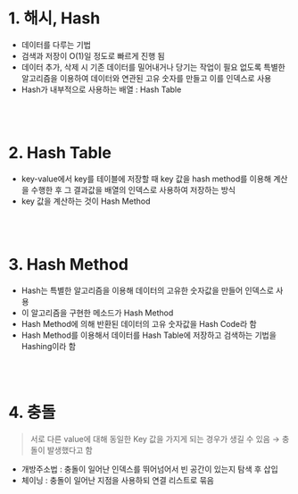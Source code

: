 # 1. 해시, Hash

- 데이터를 다루는 기법
- 검색과 저장이 O(1)일 정도로 빠르게 진행 됨
- 데이터 추가, 삭제 시 기존 데이터를 밀어내거나 당기는 작업이 필요 없도록 특별한 알고리즘을 이용하여 데이터와 연관된 고유 숫자를 만들고 이를 인덱스로 사용
- Hash가 내부적으로 사용하는 배열 : Hash Table

<br/><br/>

# 2. Hash Table

- key-value에서 key를 테이블에 저장할 때 key 값을 hash method를 이용해 계산을 수행한 후 그 결과값을 배열의 인덱스로 사용하여 저장하는 방식
- key 값을 계산하는 것이 Hash Method

<br/><br/>

# 3. Hash Method

- Hash는 특별한 알고리즘을 이용해 데이터의 고유한 숫자값을 만들어 인덱스로 사용
- 이 알고리즘을 구현한 메소드가 Hash Method
- Hash Method에 의해 반환된 데이터의 고유 숫자값을 Hash Code라 함
- Hash Method를 이용해서 데이터를 Hash Table에 저장하고 검색하는 기법을 Hashing이라 함

<br/><br/>

# 4. 충돌

> 서로 다른 value에 대해 동일한 Key 값을 가지게 되는 경우가 생길 수 있음 → 충돌이 발생했다고 함
> 
- 개방주소법 : 충돌이 일어난 인덱스를 뛰어넘어서 빈 공간이 있는지 탐색 후 삽입
- 체이닝 : 충돌이 일어난 지점을 사용하되 연결 리스트로 묶음
